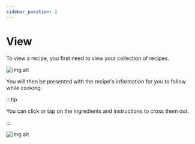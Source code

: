 ```yaml
---
sidebar_position: 2
---
```


# View

To view a recipe, you first need to view your collection of recipes.

![img alt](/img/features/view-recipe-enter.png)

You will then be presented with the recipe's information for you
to follow while cooking. 

:::tip

You can click or tap on the ingredients
and instructions to cross them out.

:::

![img alt](/img/features/view-recipe.png)

